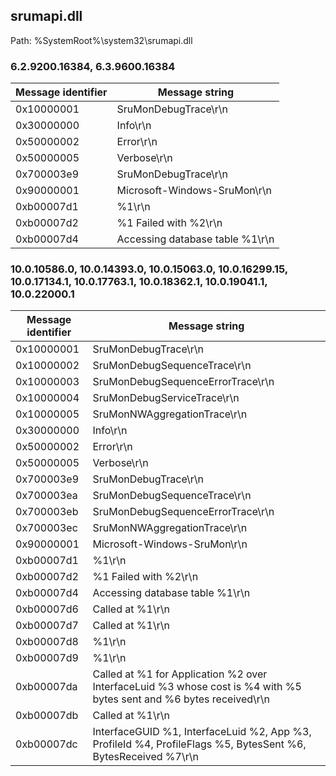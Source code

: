 ## srumapi.dll

Path: %SystemRoot%\system32\srumapi.dll

### 6.2.9200.16384, 6.3.9600.16384

Message identifier | Message string
--- | ---
0x10000001 | SruMonDebugTrace\r\n
0x30000000 | Info\r\n
0x50000002 | Error\r\n
0x50000005 | Verbose\r\n
0x700003e9 | SruMonDebugTrace\r\n
0x90000001 | Microsoft-Windows-SruMon\r\n
0xb00007d1 | %1\r\n
0xb00007d2 | %1 Failed with %2\r\n
0xb00007d4 | Accessing database table %1\r\n

### 10.0.10586.0, 10.0.14393.0, 10.0.15063.0, 10.0.16299.15, 10.0.17134.1, 10.0.17763.1, 10.0.18362.1, 10.0.19041.1, 10.0.22000.1

Message identifier | Message string
--- | ---
0x10000001 | SruMonDebugTrace\r\n
0x10000002 | SruMonDebugSequenceTrace\r\n
0x10000003 | SruMonDebugSequenceErrorTrace\r\n
0x10000004 | SruMonDebugServiceTrace\r\n
0x10000005 | SruMonNWAggregationTrace\r\n
0x30000000 | Info\r\n
0x50000002 | Error\r\n
0x50000005 | Verbose\r\n
0x700003e9 | SruMonDebugTrace\r\n
0x700003ea | SruMonDebugSequenceTrace\r\n
0x700003eb | SruMonDebugSequenceErrorTrace\r\n
0x700003ec | SruMonNWAggregationTrace\r\n
0x90000001 | Microsoft-Windows-SruMon\r\n
0xb00007d1 | %1\r\n
0xb00007d2 | %1 Failed with %2\r\n
0xb00007d4 | Accessing database table %1\r\n
0xb00007d6 | Called at %1\r\n
0xb00007d7 | Called at %1\r\n
0xb00007d8 | %1\r\n
0xb00007d9 | %1\r\n
0xb00007da | Called at %1 for Application %2 over InterfaceLuid %3 whose cost is %4 with %5 bytes sent and %6 bytes received\r\n
0xb00007db | Called at %1\r\n
0xb00007dc | InterfaceGUID %1, InterfaceLuid %2, App %3, ProfileId %4, ProfileFlags %5, BytesSent %6, BytesReceived %7\r\n
